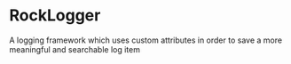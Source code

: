# RockLogger
A logging framework which uses custom attributes in order to save a more meaningful and searchable log item
